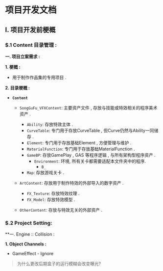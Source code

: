 
# 项目开发文档

## Ⅰ. 项目开发前梗概


### $.1 Content 目录管理 :

**一. 项目立案需求 :**

**1. 梗概 :**
- 用于制作作品集的专用项目 .

**2. 目录梗概 :**

- **`Content`**
	- `SongGuFu_VFXContent`: 主要资产文件 ,  存放与技能或特效相关的程序美术资产 .
		- `Ability`: 存放特效主体 .
		- `CurveTable`: 专门用于存放CurveTable ,  但Curve仍然与Ability一同储存 .
		- `Element`: 专门用于存放基础Element ,  方便管理与维护 .
		- `MaterialFunction`: 专门用于存放基础MaterialFunction .
		- `GameBP`: 存放GamePlay , GAS 等程序逻辑 ,  与所有架构型程序资产 .
			- `Environment`: 环境, 所有关卡都需要适配本文件夹中的程序.
				- `B_`
		- `Map`: 存放游戏关卡 .

	- `ArtContent`: 存放用于制作特效的外部导入的数字资产 .
		- `FX_Texture`: 存放特效纹理 .
		- `FX_Model`: 存放特效模型 .

	- `OtherContent`: 存放与特效无关的外部资产 .


### $.2 Project Setting: 

**一. Engine :: Collision :

**1. Object Channels :**
- GameEffect - Ignore


>为什么更改后期盒子的运行模糊会改变曝光?


